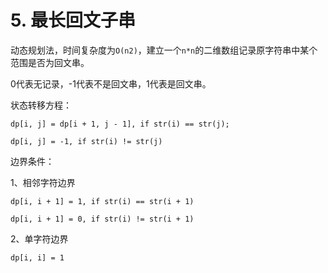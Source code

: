 # 5. 最长回文子串

动态规划法，时间复杂度为`O(n2)`，建立一个`n*n`的二维数组记录原字符串中某个范围是否为回文串。

0代表无记录，-1代表不是回文串，1代表是回文串。

状态转移方程：

`dp[i, j] = dp[i + 1, j - 1], if str(i) == str(j);`

`dp[i, j] = -1, if str(i) != str(j)`

边界条件：

1、相邻字符边界

`dp[i, i + 1] = 1, if str(i) == str(i + 1)`

`dp[i, i + 1] = 0, if str(i) != str(i + 1)`

2、单字符边界

`dp[i, i] = 1`
